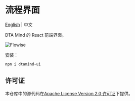 <!-- markdownlint-disable MD030 -->

# 流程界面

[English](./README.md) | 中文

DTA Mind 的 React 前端界面。

![Flowise](https://github.com/FlowiseAI/Flowise/blob/main/images/flowise_agentflow.gif?raw=true)

安装：

```bash
npm i dtamind-ui
```

## 许可证

本仓库中的源代码在[Apache License Version 2.0 许可证](https://github.com/DtamindAI/Dtamind/blob/master/LICENSE.md)下提供。
